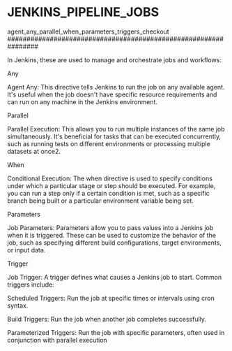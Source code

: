 # JENKINS_PIPELINE_JOBS
agent_any_parallel_when_parameters_triggers_checkout
################################################################


In Jenkins, these are used to manage and orchestrate jobs and workflows:

Any

Agent Any: This directive tells Jenkins to run the job on any available agent. It's useful when the job doesn't have specific resource requirements and can run on any machine in the Jenkins environment.

Parallel

Parallel Execution: This allows you to run multiple instances of the same job simultaneously. It's beneficial for tasks that can be executed concurrently, such as running tests on different environments or processing multiple datasets at once2.

When

Conditional Execution: The when directive is used to specify conditions under which a particular stage or step should be executed. For example, you can run a step only if a certain condition is met, such as a specific branch being built or a particular environment variable being set.

Parameters

Job Parameters: Parameters allow you to pass values into a Jenkins job when it is triggered. These can be used to customize the behavior of the job, such as specifying different build
configurations, target environments, or input data.

Trigger

Job Trigger: A trigger defines what causes a Jenkins job to start. Common triggers include:

Scheduled Triggers: Run the job at specific times or intervals using cron syntax.

Build Triggers: Run the job when another job completes successfully.

Parameterized Triggers: Run the job with specific parameters, often used in conjunction with parallel execution
